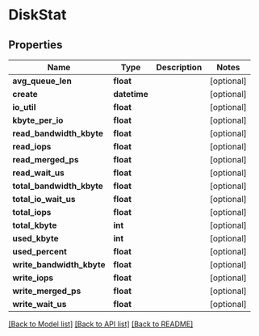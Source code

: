 # DiskStat

## Properties
Name | Type | Description | Notes
------------ | ------------- | ------------- | -------------
**avg_queue_len** | **float** |  | [optional] 
**create** | **datetime** |  | [optional] 
**io_util** | **float** |  | [optional] 
**kbyte_per_io** | **float** |  | [optional] 
**read_bandwidth_kbyte** | **float** |  | [optional] 
**read_iops** | **float** |  | [optional] 
**read_merged_ps** | **float** |  | [optional] 
**read_wait_us** | **float** |  | [optional] 
**total_bandwidth_kbyte** | **float** |  | [optional] 
**total_io_wait_us** | **float** |  | [optional] 
**total_iops** | **float** |  | [optional] 
**total_kbyte** | **int** |  | [optional] 
**used_kbyte** | **int** |  | [optional] 
**used_percent** | **float** |  | [optional] 
**write_bandwidth_kbyte** | **float** |  | [optional] 
**write_iops** | **float** |  | [optional] 
**write_merged_ps** | **float** |  | [optional] 
**write_wait_us** | **float** |  | [optional] 

[[Back to Model list]](../README.md#documentation-for-models) [[Back to API list]](../README.md#documentation-for-api-endpoints) [[Back to README]](../README.md)


